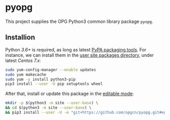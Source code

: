 # pyopg

This project supplies the OPG Python3 common library package `pyopg`.

## Installion

Python *3.6+* is required, as long as latest [PyPA packaging tools](https://packaging.python.org/tutorials/installing-packages/). For instance, we can install them in the [user site packages directory](https://docs.python.org/zh-cn/3/installing/index.html#install-packages-just-for-the-current-user), under latest *Centos 7.x*:

```bash
sudo yum-config-manager --enable updates
sudo yum makecache
sudo yum -y install python3-pip
pip3 install --user -U pip setuptools wheel
```

After that, install or update this package in the [editable mode](https://pip.pypa.io/en/stable/reference/pip_install/#local-project-installs):
```bash
mkdir -p $(python3 -m site --user-base) \
&& cd $(python3 -m site --user-base) \
&& pip3 install --user -U -e "git+https://github.com/opgcn/pyopg.git#egg=pyopg"
```


